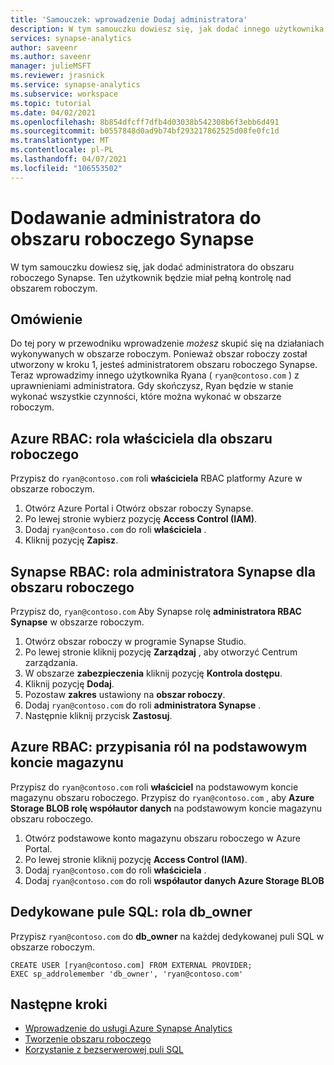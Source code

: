 ```yaml
---
title: 'Samouczek: wprowadzenie Dodaj administratora'
description: W tym samouczku dowiesz się, jak dodać innego użytkownika administracyjnego do obszaru roboczego.
services: synapse-analytics
author: saveenr
ms.author: saveenr
manager: julieMSFT
ms.reviewer: jrasnick
ms.service: synapse-analytics
ms.subservice: workspace
ms.topic: tutorial
ms.date: 04/02/2021
ms.openlocfilehash: 8b854dfcff7dfb4d03038b542308b6f3ebb6d491
ms.sourcegitcommit: b0557848d0ad9b74bf293217862525d08fe0fc1d
ms.translationtype: MT
ms.contentlocale: pl-PL
ms.lasthandoff: 04/07/2021
ms.locfileid: "106553502"
---
```

# <a name="add-an-administrator-to-your-synapse-workspace"></a>Dodawanie administratora do obszaru roboczego Synapse

W tym samouczku dowiesz się, jak dodać administratora do obszaru roboczego Synapse. Ten użytkownik będzie miał pełną kontrolę nad obszarem roboczym.

## <a name="overview"></a>Omówienie

Do tej pory w przewodniku wprowadzenie *możesz* skupić się na działaniach wykonywanych w obszarze roboczym. Ponieważ obszar roboczy został utworzony w kroku 1, jesteś administratorem obszaru roboczego Synapse. Teraz wprowadzimy innego użytkownika Ryana ( `ryan@contoso.com` ) z uprawnieniami administratora. Gdy skończysz, Ryan będzie w stanie wykonać wszystkie czynności, które można wykonać w obszarze roboczym.

## <a name="azure-rbac-owner-role-for-the-workspace"></a>Azure RBAC: rola właściciela dla obszaru roboczego

Przypisz do `ryan@contoso.com` roli **właściciela** RBAC platformy Azure w obszarze roboczym.

1. Otwórz Azure Portal i Otwórz obszar roboczy Synapse.
1. Po lewej stronie wybierz pozycję **Access Control (IAM)**.
1. Dodaj `ryan@contoso.com` do roli **właściciela** . 
1. Kliknij pozycję **Zapisz**.
 
 
## <a name="synapse-rbac-synapse-administrator-role-for-the-workspace"></a>Synapse RBAC: rola administratora Synapse dla obszaru roboczego

Przypisz do, `ryan@contoso.com` Aby Synapse rolę **administratora RBAC Synapse** w obszarze roboczym.

1. Otwórz obszar roboczy w programie Synapse Studio.
1. Po lewej stronie kliknij pozycję **Zarządzaj** , aby otworzyć Centrum zarządzania.
1. W obszarze **zabezpieczenia** kliknij pozycję **Kontrola dostępu**.
1. Kliknij pozycję **Dodaj**.
1. Pozostaw **zakres** ustawiony na **obszar roboczy**.
1. Dodaj `ryan@contoso.com` do roli **administratora Synapse** . 
1. Następnie kliknij przycisk **Zastosuj**.
 
## <a name="azure-rbac-role-assignments-on-the-primary-storage-account"></a>Azure RBAC: przypisania ról na podstawowym koncie magazynu

Przypisz do `ryan@contoso.com` roli **właściciel** na podstawowym koncie magazynu obszaru roboczego.
Przypisz do `ryan@contoso.com` , aby **Azure Storage BLOB rolę współautor danych** na podstawowym koncie magazynu obszaru roboczego.

1. Otwórz podstawowe konto magazynu obszaru roboczego w Azure Portal.
1. Po lewej stronie kliknij pozycję **Access Control (IAM)**.
1. Dodaj `ryan@contoso.com` do roli **właściciela** . 
1. Dodaj `ryan@contoso.com` do roli **współautor danych Azure Storage BLOB**

## <a name="dedicated-sql-pools-db_owner-role"></a>Dedykowane pule SQL: rola db_owner

Przypisz `ryan@contoso.com` do **db_owner** na każdej dedykowanej puli SQL w obszarze roboczym.

```
CREATE USER [ryan@contoso.com] FROM EXTERNAL PROVIDER; 
EXEC sp_addrolemember 'db_owner', 'ryan@contoso.com'
```

## <a name="next-steps"></a>Następne kroki

* [Wprowadzenie do usługi Azure Synapse Analytics](get-started.md)
* [Tworzenie obszaru roboczego](quickstart-create-workspace.md)
* [Korzystanie z bezserwerowej puli SQL](quickstart-sql-on-demand.md)
